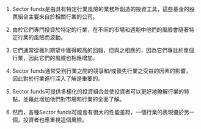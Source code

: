 

1. Sector funds是由具有特定行業風險的業務所創造的投資工具，這些基金的股票組合主要來自於相關行業的公司。

2. 由於它們專門投資於特定的行業，在不同的市場和週期中他們的風險會隨著特定行業的風險而波動。

3. 它們通常從獲利期望中獲得較高的回報，但與之相應的，因為它們專註於單個行業，因此它們的風險也相應增加。

4. Sector funds通常受到行業之間的競爭和/或領先行業之受益的因素的影響，因此對於行業進行深入了解是重要的。

5. Sector funds可提供多樣化的投資組合並使投資者可以更好地瞭解行業的特點，並藉此增加他們對市場和行業的全面了解。

6. 然而，各種Sector funds可能會有很大的性能差距，一個行業的表現優於另一個，投資者也應重視這個風險。